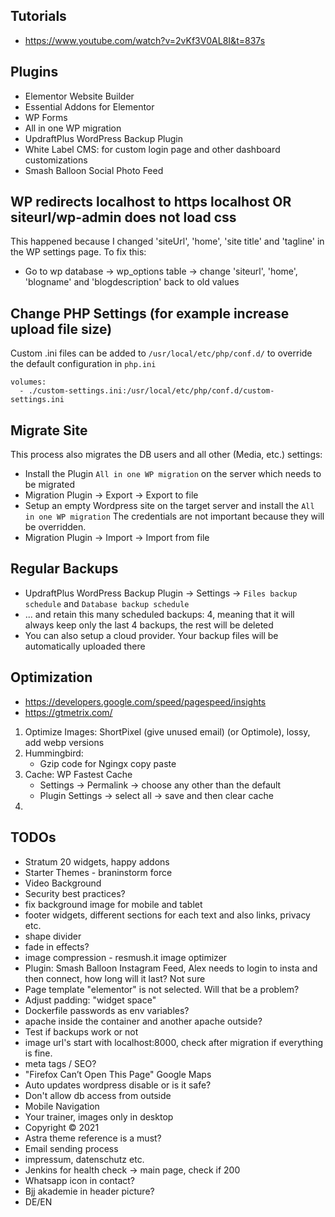 

## Tutorials
 * https://www.youtube.com/watch?v=2vKf3V0AL8I&t=837s

## Plugins
 * Elementor Website Builder
 * Essential Addons for Elementor
 * WP Forms
 * All in one WP migration
 * UpdraftPlus WordPress Backup Plugin
 * White Label CMS: for custom login page and other dashboard customizations
 * Smash Balloon Social Photo Feed 

## WP redirects localhost to https localhost OR siteurl/wp-admin does not load css
This happened because I changed 'siteUrl', 'home', 'site title' and 'tagline' in the WP settings page.
To fix this: 
 * Go to wp database -> wp_options table -> change 'siteurl', 'home', 'blogname' and 'blogdescription' back to old values

## Change PHP Settings (for example increase upload file size)
Custom .ini files can be added to `/usr/local/etc/php/conf.d/` to override the default configuration in `php.ini`

    volumes:
      - ./custom-settings.ini:/usr/local/etc/php/conf.d/custom-settings.ini

## Migrate Site
This process also migrates the DB users and all other (Media, etc.) settings:
 * Install the Plugin `All in one WP migration` on the server which needs to be migrated
 * Migration Plugin -> Export -> Export to file
 * Setup an empty Wordpress site on the target server and install the `All in one WP migration`
   The credentials are not important because they will be overridden.
 * Migration Plugin -> Import -> Import from file

## Regular Backups
 * UpdraftPlus WordPress Backup Plugin -> Settings -> `Files backup schedule` and `Database backup schedule`
 * ... and retain this many scheduled backups: 4, meaning that it will always keep only the last 4 backups, the rest will be deleted
 * You can also setup a cloud provider. Your backup files will be automatically uploaded there

## Optimization
 * https://developers.google.com/speed/pagespeed/insights
 * https://gtmetrix.com/

 1. Optimize Images: ShortPixel (give unused email) (or Optimole), lossy, add webp versions
 2. Hummingbird:
    * Gzip code for Ngingx copy paste
 2. Cache: WP Fastest Cache
    * Settings -> Permalink -> choose any other than the default
    * Plugin Settings -> select all -> save and then clear cache
 3. 

## TODOs

 * Stratum 20 widgets, happy addons
 * Starter Themes - braninstorm force
 * Video Background
 * Security best practices?
 * fix background image for mobile and tablet
 * footer widgets, different sections for each text and also links, privacy etc.
 * shape divider
 * fade in effects?
 * image compression - resmush.it image optimizer
 * Plugin: Smash Balloon Instagram Feed, Alex needs to login to insta and then connect, how long will it last? Not sure
 * Page template "elementor" is not selected. Will that be a problem?
 * Adjust padding: "widget space"
 * Dockerfile passwords as env variables?
 * apache inside the container and another apache outside?
 * Test if backups work or not
 * image url's start with localhost:8000, check after migration if everything is fine.
 * meta tags / SEO?
 * "Firefox Can’t Open This Page" Google Maps
 * Auto updates wordpress disable or is it safe?
 * Don't allow db access from outside
 * Mobile Navigation
 * Your trainer, images only in desktop
 * Copyright  © 2021
 * Astra theme reference is a must?
 * Email sending process
 * impressum, datenschutz etc.
 * Jenkins for health check -> main page, check if 200
 * Whatsapp icon in contact?
 * Bjj akademie in header picture?
 * DE/EN